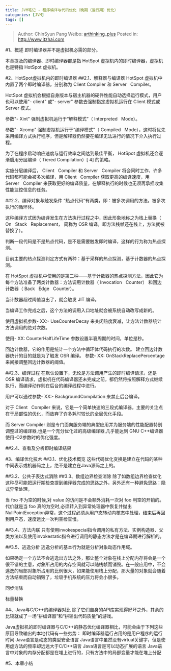 ```yaml
---
title: JVM笔记 - 程序编译与代码优化（晚期（运行期）优化）
categories: [JVM]
tags: []
---
```


> Author: ChinSyun Pang
> Weibo: [arthinking_plus](http://weibo.com/arthinkingplus)
> Posted in: http://www.itzhai.com

#1、概述
即时编译器并不是虚拟机必需的部分。

本章提及的编译器、即时编译器都是指 HotSpot 虚拟机内的即时编译器，虚拟机也是特指 HotSpot 虚拟机。

#2、HotSpot虚拟机内的即时编译器
##2.1、解释器与编译器
HotSpot 虚拟机中内置了两个即时编译器，分别称为 Client Compiler 和 Server   Compiler。

HotSpot 虚拟机会根据自身版本与宿主机器的硬件性能自动选择运行模式，用户也可以使用"- client" 或"- server" 参数去强制指定虚拟机运行在 Client 模式或 Server 模式。

参数"- Xint" 强制虚拟机运行于“解释模式”（ Interpreted   Mode）。

参数"- Xcomp" 强制虚拟机运行于“编译模式”（ Compiled   Mode），这时将优先采用编译方式执行程序，但是解释器仍然要在编译无法进行的情况下介入执行过程。

为了在程序启动响应速度与运行效率之间达到最佳平衡， HotSpot 虚拟机还会逐渐启用分层编译（ Tiered Compilation）[ 4] 的策略。

实施分层编译后， Client   Compiler 和 Server   Compiler 将会同时工作，许多代码都可能会被多次编译，用 Client   Compiler 获取更高的编译速度，用 Server   Compiler 来获取更好的编译质量，在解释执行的时候也无须再承担收集性能监控信息的任务。

##2.2、编译对象与触发条件
“热点代码”有两类，即：被多次调用的方法。被多次执行的循环体。

这种编译方式因为编译发生在方法执行过程之中，因此形象地称之为栈上替换（ On   Stack   Replacement， 简称为 OSR 编译，即方法栈帧还在栈上，方法就被替换了）。

判断一段代码是不是热点代码，是不是需要触发即时编译，这样的行为称为热点探测。

目前主要的热点探测判定方式有两种：基于采样的热点探测，基于计数器的热点探测。

在 HotSpot 虚拟机中使用的是第二种——基于计数器的热点探测方法，因此它为每个方法准备了两类计数器：方法调用计数器（ Invocation   Counter） 和回边计数器（ Back   Edge   Counter）。

当计数器超过阈值溢出了，就会触发 JIT 编译。

当编译工作完成之后，这个方法的调用入口地址就会被系统自动改写成新的。

使用虚拟机参数- XX:- UseCounterDecay 来关闭热度衰减，让方法计数器统计方法调用的绝对次数。

使用- XX: CounterHalfLifeTime 参数设置半衰周期的时间，单位是秒。

回边计数器，它的作用是统计一个方法中循环体代码执行的次数。
建立回边计数器统计的目的就是为了触发 OSR 编译。
参数- XX: OnStackReplacePercentage 来间接调整回边计数器的阈值。

##2.3、编译过程
在默认设置下，无论是方法调用产生的即时编译请求，还是 OSR 编译请求，虚拟机在代码编译器还未完成之前，都仍然将按照解释方式继续执行，而编译动作则在后台的编译线程中进行。

用户可以通过参数- XX:- BackgroundCompilation 来禁止后台编译。

对于 Client   Compiler 来说，它是一个简单快速的三段式编译器，主要的关注点在于局部性的优化，而放弃了许多耗时较长的全局优化手段。

而 Server Compiler 则是专门面向服务端的典型应用并为服务端的性能配置特别调整过的编译器,也是一个充分优化过的高级编译器,几乎能达到 GNU C++编译器使用-O2参数时的优化强度。

##2.4、查看及分析即时编译结果

#3、编译优化技术
##3.1、优化技术概览
这些代码优化变换是建立在代码的某种中间表示或机器码之上，绝不是建立在Java源码之上的。

##3.2、公共子表达式消除
##3.3、数组边界检查消除
除了如数组边界检查优化这种尽可能把运行期检查提到编译器完成的思路之外，另外还有一种避免思路：隐式异常处理。

当 foo 不为空的时候,对 value 的访问是不会额外消耗一次对 foo 判空的开销的。代价就是当 foo 真的为空时,必须转入到异常处理器中恢复并抛出 NullPointException异常，这个过程必须从用户态转动内核态中处理，结束后再回到用户态，速度远比一次判空检查慢。

##3.4、方法内联
只有使用invokespecial指令调用的私有方法、实例构造器、父类方法以及使用invokestatic指令进行调用的静态方法才是在编译期进行解析的。

##3.5、逃逸分析
逃逸分析的基本行为就是分析对象动态作用域。

如果确定一个方法不会逃逸出方法之外，那让整个对象在栈上分配内存将会是一个很不错的主意，对象所占用的内存空间就可以随栈帧而销毁。在一般应用中，不会逃逸的局部对象所占用的比例很大，如果能使用栈上分配，那大量的对象就会随着方法结束而自动销毁了，垃圾手机系统的压力将会小很多。

同步消除

标量替换

#4、Java与C/C++的编译器对比
除了它们自身的API库实现得好坏之外，其余的比较就成了一场“拼编译器”和“拼输出代码质量”的游戏。

Java虚拟机的即时编译器与C/C++的静态优化编译器相比，可能会由于下列这些原因导致输出的本地代码有一些劣势：
即时编译器运行占用的是用户程序的运行时间
Java语言是动态的类型安全语言
Java语言中虽然没有virtual关键字，但是使用虚方法的频率却远远大于C/C++语言
Java语言是可以动态扩展的语言
Java语言中对象的内存分配都是在堆上进行的，只有方法中的局部变量才能在堆上分配

#5、本章小结

